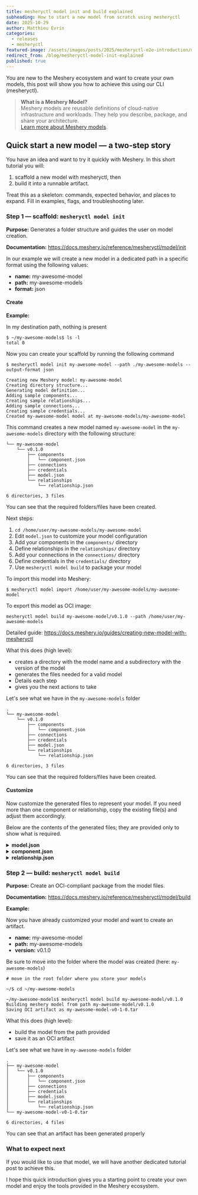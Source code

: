 ```yaml
---
title: mesheryctl model init and build explained
subheading: How to start a new model from scratch using mesheryctl
date: 2025-10-29
author: Matthieu Evrin
categories:
  - releases
  - mesheryctl
featured-image: /assets/images/posts/2025/mesheryctl-e2e-introduction/mesheryctl-model-cmds.png
redirect_from: /blog/mesheryctl-model-init-explained
published: true
---
```


You are new to the Meshery ecosystem and want to create your own models, this post will show you how to achieve this using our CLI (mesheryctl).

> **What is a Meshery Model?**  
> Meshery models are reusable definitions of cloud-native infrastructure and workloads. They help you describe, package, and share your architecture.  
> [Learn more about Meshery models](https://docs.meshery.io/concepts/logical/models).

## Quick start a new model — a two‑step story

You have an idea and want to try it quickly with Meshery. In this short tutorial you will:

1. scaffold a new model with mesheryctl, then
2. build it into a runnable artifact.

Treat this as a skeleton: commands, expected behavior, and places to expand. Fill in examples, flags, and troubleshooting later.

### Step 1 — scaffold: `mesheryctl model init`

**Purpose:** Generates a folder structure and guides the user on model creation.

**Documentation:** <https://docs.meshery.io/reference/mesheryctl/model/init>

In our example we will create a new model in a dedicated path in a specific format using the following values:

- **name:** my-awesome-model
- **path:** my-awesome-models
- **format:** json

#### Create

**Example:**

In my destination path, nothing is present

```shell
$ ~/my-awesome-models$ ls -l
total 0
```

Now you can create your scaffold by running the following command

```shell
$ mesheryctl model init my-awesome-model --path ./my-awesome-models --output-format json

Creating new Meshery model: my-awesome-model
Creating directory structure...
Generating model definition...
Adding sample components...
Creating sample relationships...
Adding sample connections...
Creating sample credentials...
Created my-awesome-model model at my-awesome-models/my-awesome-model
```
This command creates a new model named `my-awesome-model` in the `my-awesome-models` directory with the following structure:

```my-awesome-models/
└── my-awesome-model
    └── v0.1.0
        ├── components
        │   └── component.json
        ├── connections
        ├── credentials
        ├── model.json
        └── relationships
            └── relationship.json

6 directories, 3 files
```

You can see that the required folders/files have been created.

Next steps:

1. `cd /home/user/my-awesome-models/my-awesome-model`
2. Edit `model.json` to customize your model configuration
3. Add your components in the `components/` directory
4. Define relationships in the `relationships/` directory
5. Add your connections in the `connections/` directory
6. Define credentials in the `credentials/` directory
7. Use `mesheryctl model build` to package your model

To import this model into Meshery:

```shell
$ mesheryctl model import /home/user/my-awesome-models/my-awesome-model
```

To export this model as OCI image:

```shell
mesheryctl model build my-awesome-model/v0.1.0 --path /home/user/my-awesome-models
```

Detailed guide: <https://docs.meshery.io/guides/creating-new-model-with-mesheryctl>

What this does (high level):

- creates a directory with the model name and a subdirectory with the version of the model
- generates the files needed for a valid model
- Details each step
- gives you the next actions to take

Let's see what we have in the `my-awesome-models` folder

```shell
.
└── my-awesome-model
    └── v0.1.0
        ├── components
        │   └── component.json
        ├── connections
        ├── credentials
        ├── model.json
        └── relationships
            └── relationship.json

6 directories, 3 files
```

You can see that the required folders/files have been created.

#### Customize

Now customize the generated files to represent your model. If you need more than one component or relationship, copy the existing file(s) and adjust them accordingly.

Below are the contents of the generated files; they are provided only to show what is required.

<details><summary><b>model.json</b></summary>

<div class="highlight">
  <pre class="highlight">
  <code json>
{
  "id": "00000000-0000-0000-0000-000000000000",
  "schemaVersion": "models.meshery.io/v1beta1",
  "version": "v0.0.1",
  "name": "untitled-model",
  "displayName": "Untitled Model",
  "description": "A new Meshery model.",
  "status": "enabled",
  "registrant": {
    "id": "00000000-0000-0000-0000-000000000000",
    "name": "",
    "credential_id": "00000000-0000-0000-0000-000000000000",
    "type": "",
    "sub_type": "",
    "kind": "artifacthub",
    "status": "",
    "user_id": "00000000-0000-0000-0000-000000000000",
    "created_at": "0001-01-01T00:00:00Z",
    "updated_at": "0001-01-01T00:00:00Z",
    "deleted_at": null,
    "schemaVersion": "connections.meshery.io/v1beta1",
    "environments": [
      {
        "id": "00000000-0000-0000-0000-000000000000",
        "name": "",
        "description": "",
        "organization_id": "00000000-0000-0000-0000-000000000000",
        "owner": "00000000-0000-0000-0000-000000000000",
        "created_at": "0001-01-01T00:00:00Z",
        "updated_at": "0001-01-01T00:00:00Z",
        "deleted_at": null,
        "schemaVersion": "environments.meshery.io/v1beta1"
      }
    ]
  },
  "metadata": {
    "capabilities": [],
    "primaryColor": "#00b39f",
    "secondaryColor": "#00D3A9",
    "svgWhite": "<svg width=\"32\" height=\"32\" viewBox=\"0 0 32 32\" fill=\"none\" xmlns=\"<http://www.w3.org/2000/svg\">><path d=\"M16.405 8.732v6.57l5.694-3.297-5.694-3.273Zm0 7.942v6.602l5.747-3.285-5.747-3.317Z\" fill=\"#fff\"/><path d=\"M15.586 15.256v-6.47l-5.622 3.225 5.622 3.245ZM4.307 23.252a13.809 13.809 0 0 0 4.362 4.39v-6.914l-4.362 2.524Zm11.279-.008v-6.52L9.95 19.985l5.636 3.258Z\" fill=\"#fff\" fill-opacity=\".8\"/><path d=\"m9.49 27.23 5.707-3.263-5.707-3.3v6.563Z\" fill=\"#fff\"/><path d=\"M22.54 27.265v-6.553l-5.699 3.259 5.7 3.294Zm5.58-4.773a13.697 13.697 0 0 0 1.612-5.895l-5.934 3.397 4.323 2.498Z\" fill=\"#fff\" fill-opacity=\".8\"/><path d=\"m23.362 19.298 5.728-3.276-5.728-3.291v6.567Z\" fill=\"#fff\"/><path d=\"M22.541 11.315V4.8l-5.673 3.253 5.673 3.262Zm0 7.955v-6.574l-5.685 3.292 5.685 3.281Z\" fill=\"#fff\" fill-opacity=\".8\"/><path d=\"M9.49 12.684v6.622l5.728-3.316-5.728-3.306Z\" fill=\"#fff\"/><path d=\"M15.586 2.25a13.69 13.69 0 0 0-6.037 1.595l6.037 3.463V2.25Z\" fill=\"#fff\" fill-opacity=\".8\"/><path d=\"M9.49 4.756v6.583l5.732-3.288L9.49 4.756Z\" fill=\"#fff\"/><path d=\"M8.669 4.356a13.83 13.83 0 0 0-4.362 4.39l4.362 2.518V4.356Z\" fill=\"#fff\" fill-opacity=\".8\"/><path d=\"M22.504 3.88a13.695 13.695 0 0 0-6.099-1.63v5.123l6.1-3.493ZM2.25 16.483c.071 2.12.634 4.196 1.644 6.062l4.418-2.559-6.062-3.503Zm1.644-7.028a13.68 13.68 0 0 0-1.644 6.036l6.068-3.482-4.424-2.554Z\" fill=\"#fff\"/><path d=\"M9.539 28.147a13.673 13.673 0 0 0 6.047 1.603v-5.062L9.54 28.147Z\" fill=\"#fff\" fill-opacity=\".8\"/><path d=\"M27.697 8.768a13.83 13.83 0 0 0-4.335-4.383v6.889l4.335-2.506ZM23.362 27.62a13.851 13.851 0 0 0 4.351-4.417l-4.351-2.514v6.93Z\" fill=\"#fff\"/><path d=\"M29.75 15.452a13.659 13.659 0 0 0-1.63-5.979l-4.381 2.53 6.011 3.45Z\" fill=\"#fff\" fill-opacity=\".8\"/><path d=\"M16.405 29.75a13.673 13.673 0 0 0 6.036-1.595l-6.036-3.498v5.093Z\" fill=\"#fff\"/><path d=\"M8.669 19.247v-6.494L3.03 15.986l5.639 3.261Z\" fill=\"#fff\" fill-opacity=\".8\"/></svg>",
    "svgColor": "<svg xmlns=\"<http://www.w3.org/2000/svg\>" id=\"Layer_1\" data-name=\"Layer 1\" viewBox=\"0 0 134.95 135.02\"><defs><style>.cls-1{fill:#00d3a9}.cls-2{fill:#00b39f}</style></defs><title>meshery-logo-light</title><polygon points=\"69.49 31.82 69.49 64.07 97.44 47.89 69.49 31.82\" class=\"cls-1\"/><polygon points=\"69.49 70.81 69.49 103.22 97.7 87.09 69.49 70.81\" class=\"cls-1\"/><polygon points=\"65.47 63.85 65.47 32.09 37.87 47.92 65.47 63.85\" class=\"cls-2\"/><path d=\"M10.1,103.1a67.79,67.79,0,0,0,21.41,21.55V90.71Z\" class=\"cls-2\"/><polygon points=\"65.47 103.06 65.47 71.05 37.8 87.07 65.47 103.06\" class=\"cls-2\"/><polygon points=\"35.54 122.63 63.56 106.61 35.54 90.41 35.54 122.63\" class=\"cls-1\"/><polygon points=\"99.61 122.8 99.61 90.63 71.63 106.63 99.61 122.8\" class=\"cls-2\"/><path d=\"M127,99.37a67.22,67.22,0,0,0,7.91-28.94L105.78,87.11Z\" class=\"cls-2\"/><polygon points=\"103.64 83.69 131.76 67.61 103.64 51.45 103.64 83.69\" class=\"cls-1\"/><polygon points=\"99.61 44.5 99.61 12.52 71.76 28.49 99.61 44.5\" class=\"cls-2\"/><polygon points=\"99.61 83.55 99.61 51.28 71.7 67.44 99.61 83.55\" class=\"cls-2\"/><polygon points=\"67.48 135.02 67.49 135.02 67.48 135.02 67.48 135.02\" class=\"cls-2\"/><polygon points=\"35.54 51.22 35.54 83.73 63.66 67.45 35.54 51.22\" class=\"cls-1\"/><path d=\"M65.47,0A67.2,67.2,0,0,0,35.83,7.83l29.64,17Z\" class=\"cls-2\"/><polygon points=\"35.54 12.3 35.54 44.62 63.68 28.48 35.54 12.3\" class=\"cls-1\"/><path d=\"M31.51,10.34A67.89,67.89,0,0,0,10.1,31.89L31.51,44.25Z\" class=\"cls-2\"/><path d=\"M99.43,8A67.23,67.23,0,0,0,69.49,0V25.15Z\" class=\"cls-1\"/><path d=\"M0,69.87A67.27,67.27,0,0,0,8.07,99.63L29.76,87.07Z\" class=\"cls-1\"/><path d=\"M8.07,35.37A67.16,67.16,0,0,0,0,65L29.79,47.91Z\" class=\"cls-1\"/><path d=\"M35.78,127.13A67.13,67.13,0,0,0,65.47,135V110.15Z\" class=\"cls-2\"/><path d=\"M124.92,32a67.9,67.9,0,0,0-21.28-21.52V44.3Z\" class=\"cls-1\"/><path d=\"M103.64,124.54A68,68,0,0,0,125,102.86L103.64,90.52Z\" class=\"cls-1\"/><path d=\"M135,64.81a67.06,67.06,0,0,0-8-29.35L105.49,47.88Z\" class=\"cls-2\"/><path d=\"M69.49,135a67.12,67.12,0,0,0,29.63-7.83L69.49,110Z\" class=\"cls-1\"/><polygon points=\"31.51 83.44 31.51 51.56 3.83 67.43 31.51 83.44\" class=\"cls-2\"/></svg>",
    "svgComplete": "",
    "shape": "circle",
    "isAnnotation": false
  },
  "registrantId": "00000000-0000-0000-0000-000000000000",
  "categoryId": "00000000-0000-0000-0000-000000000000",
  "category": {
    "id": "00000000-0000-0000-0000-000000000000",
    "name": "Uncategorized"
  },
  "subCategory": "Uncategorized",
  "model": {
    "version": "v0.0.1"
  },
  "componentsCount": 0,
  "relationshipsCount": 0
}

  </code>
  </pre>
</div>

</details>

<details><summary><b>component.json</b></summary>

<div class="highlight">
  <pre class="highlight">
  <code json>
  {
    "id": "00000000-0000-0000-0000-000000000000",
    "schemaVersion": "components.meshery.io/v1beta1",
    "version": "v0.0.1",
    "displayName": "Untitled Component",
    "description": "A new Meshery Component.",
    "format": "JSON",
    "model": {
      "id": "00000000-0000-0000-0000-000000000000",
      "schemaVersion": "models.meshery.io/v1beta1",
      "version": "v0.0.1",
      "name": "untitled-model",
      "displayName": "Untitled Model",
      "description": "A new Meshery model.",
      "status": "enabled",
      ...
    },
    ...
  }
{
  "id": "00000000-0000-0000-0000-000000000000",
  "schemaVersion": "components.meshery.io/v1beta1",
  "version": "v0.0.1",
  "displayName": "Untitled Component",
  "description": "A new Meshery Component.",
  "format": "JSON",
  "model": {
    "id": "00000000-0000-0000-0000-000000000000",
    "schemaVersion": "models.meshery.io/v1beta1",
    "version": "v0.0.1",
    "name": "untitled-model",
    "displayName": "Untitled Model",
    "description": "A new Meshery model.",
    "status": "enabled",
    "registrant": {
      "id": "00000000-0000-0000-0000-000000000000",
      "name": "",
      "credential_id": "00000000-0000-0000-0000-000000000000",
      "type": "",
      "sub_type": "",
      "kind": "artifacthub",
      "status": "",
      "user_id": "00000000-0000-0000-0000-000000000000",
      "created_at": "0001-01-01T00:00:00Z",
      "updated_at": "0001-01-01T00:00:00Z",
      "deleted_at": null,
      "schemaVersion": "connections.meshery.io/v1beta1",
      "environments": [
        {
          "id": "00000000-0000-0000-0000-000000000000",
          "name": "",
          "description": "",
          "organization_id": "00000000-0000-0000-0000-000000000000",
          "owner": "00000000-0000-0000-0000-000000000000",
          "created_at": "0001-01-01T00:00:00Z",
          "updated_at": "0001-01-01T00:00:00Z",
          "deleted_at": null,
          "schemaVersion": "environments.meshery.io/v1beta1"
        }
      ]
    },
    "metadata": {
      "capabilities": [],
      "primaryColor": "#00b39f",
      "secondaryColor": "#00D3A9",
      "svgWhite": "<svg width=\"32\" height=\"32\" viewBox=\"0 0 32 32\" fill=\"none\" xmlns=\"<http://www.w3.org/2000/svg\">><path d=\"M16.405 8.732v6.57l5.694-3.297-5.694-3.273Zm0 7.942v6.602l5.747-3.285-5.747-3.317Z\" fill=\"#fff\"/><path d=\"M15.586 15.256v-6.47l-5.622 3.225 5.622 3.245ZM4.307 23.252a13.809 13.809 0 0 0 4.362 4.39v-6.914l-4.362 2.524Zm11.279-.008v-6.52L9.95 19.985l5.636 3.258Z\" fill=\"#fff\" fill-opacity=\".8\"/><path d=\"m9.49 27.23 5.707-3.263-5.707-3.3v6.563Z\" fill=\"#fff\"/><path d=\"M22.54 27.265v-6.553l-5.699 3.259 5.7 3.294Zm5.58-4.773a13.697 13.697 0 0 0 1.612-5.895l-5.934 3.397 4.323 2.498Z\" fill=\"#fff\" fill-opacity=\".8\"/><path d=\"m23.362 19.298 5.728-3.276-5.728-3.291v6.567Z\" fill=\"#fff\"/><path d=\"M22.541 11.315V4.8l-5.673 3.253 5.673 3.262Zm0 7.955v-6.574l-5.685 3.292 5.685 3.281Z\" fill=\"#fff\" fill-opacity=\".8\"/><path d=\"M9.49 12.684v6.622l5.728-3.316-5.728-3.306Z\" fill=\"#fff\"/><path d=\"M15.586 2.25a13.69 13.69 0 0 0-6.037 1.595l6.037 3.463V2.25Z\" fill=\"#fff\" fill-opacity=\".8\"/><path d=\"M9.49 4.756v6.583l5.732-3.288L9.49 4.756Z\" fill=\"#fff\"/><path d=\"M8.669 4.356a13.83 13.83 0 0 0-4.362 4.39l4.362 2.518V4.356Z\" fill=\"#fff\" fill-opacity=\".8\"/><path d=\"M22.504 3.88a13.695 13.695 0 0 0-6.099-1.63v5.123l6.1-3.493ZM2.25 16.483c.071 2.12.634 4.196 1.644 6.062l4.418-2.559-6.062-3.503Zm1.644-7.028a13.68 13.68 0 0 0-1.644 6.036l6.068-3.482-4.424-2.554Z\" fill=\"#fff\"/><path d=\"M9.539 28.147a13.673 13.673 0 0 0 6.047 1.603v-5.062L9.54 28.147Z\" fill=\"#fff\" fill-opacity=\".8\"/><path d=\"M27.697 8.768a13.83 13.83 0 0 0-4.335-4.383v6.889l4.335-2.506ZM23.362 27.62a13.851 13.851 0 0 0 4.351-4.417l-4.351-2.514v6.93Z\" fill=\"#fff\"/><path d=\"M29.75 15.452a13.659 13.659 0 0 0-1.63-5.979l-4.381 2.53 6.011 3.45Z\" fill=\"#fff\" fill-opacity=\".8\"/><path d=\"M16.405 29.75a13.673 13.673 0 0 0 6.036-1.595l-6.036-3.498v5.093Z\" fill=\"#fff\"/><path d=\"M8.669 19.247v-6.494L3.03 15.986l5.639 3.261Z\" fill=\"#fff\" fill-opacity=\".8\"/></svg>",
      "svgColor": "<svg xmlns=\"<http://www.w3.org/2000/svg\>" id=\"Layer_1\" data-name=\"Layer 1\" viewBox=\"0 0 134.95 135.02\"><defs><style>.cls-1{fill:#00d3a9}.cls-2{fill:#00b39f}</style></defs><title>meshery-logo-light</title><polygon points=\"69.49 31.82 69.49 64.07 97.44 47.89 69.49 31.82\" class=\"cls-1\"/><polygon points=\"69.49 70.81 69.49 103.22 97.7 87.09 69.49 70.81\" class=\"cls-1\"/><polygon points=\"65.47 63.85 65.47 32.09 37.87 47.92 65.47 63.85\" class=\"cls-2\"/><path d=\"M10.1,103.1a67.79,67.79,0,0,0,21.41,21.55V90.71Z\" class=\"cls-2\"/><polygon points=\"65.47 103.06 65.47 71.05 37.8 87.07 65.47 103.06\" class=\"cls-2\"/><polygon points=\"35.54 122.63 63.56 106.61 35.54 90.41 35.54 122.63\" class=\"cls-1\"/><polygon points=\"99.61 122.8 99.61 90.63 71.63 106.63 99.61 122.8\" class=\"cls-2\"/><path d=\"M127,99.37a67.22,67.22,0,0,0,7.91-28.94L105.78,87.11Z\" class=\"cls-2\"/><polygon points=\"103.64 83.69 131.76 67.61 103.64 51.45 103.64 83.69\" class=\"cls-1\"/><polygon points=\"99.61 44.5 99.61 12.52 71.76 28.49 99.61 44.5\" class=\"cls-2\"/><polygon points=\"99.61 83.55 99.61 51.28 71.7 67.44 99.61 83.55\" class=\"cls-2\"/><polygon points=\"67.48 135.02 67.49 135.02 67.48 135.02 67.48 135.02\" class=\"cls-2\"/><polygon points=\"35.54 51.22 35.54 83.73 63.66 67.45 35.54 51.22\" class=\"cls-1\"/><path d=\"M65.47,0A67.2,67.2,0,0,0,35.83,7.83l29.64,17Z\" class=\"cls-2\"/><polygon points=\"35.54 12.3 35.54 44.62 63.68 28.48 35.54 12.3\" class=\"cls-1\"/><path d=\"M31.51,10.34A67.89,67.89,0,0,0,10.1,31.89L31.51,44.25Z\" class=\"cls-2\"/><path d=\"M99.43,8A67.23,67.23,0,0,0,69.49,0V25.15Z\" class=\"cls-1\"/><path d=\"M0,69.87A67.27,67.27,0,0,0,8.07,99.63L29.76,87.07Z\" class=\"cls-1\"/><path d=\"M8.07,35.37A67.16,67.16,0,0,0,0,65L29.79,47.91Z\" class=\"cls-1\"/><path d=\"M35.78,127.13A67.13,67.13,0,0,0,65.47,135V110.15Z\" class=\"cls-2\"/><path d=\"M124.92,32a67.9,67.9,0,0,0-21.28-21.52V44.3Z\" class=\"cls-1\"/><path d=\"M103.64,124.54A68,68,0,0,0,125,102.86L103.64,90.52Z\" class=\"cls-1\"/><path d=\"M135,64.81a67.06,67.06,0,0,0-8-29.35L105.49,47.88Z\" class=\"cls-2\"/><path d=\"M69.49,135a67.12,67.12,0,0,0,29.63-7.83L69.49,110Z\" class=\"cls-1\"/><polygon points=\"31.51 83.44 31.51 51.56 3.83 67.43 31.51 83.44\" class=\"cls-2\"/></svg>",
      "svgComplete": "",
      "shape": "circle",
      "isAnnotation": false
    },
    "registrantId": "00000000-0000-0000-0000-000000000000",
    "categoryId": "00000000-0000-0000-0000-000000000000",
    "category": {
      "id": "00000000-0000-0000-0000-000000000000",
      "name": "Uncategorized"
    },
    "subCategory": "Uncategorized",
    "model": {
      "version": "v0.0.1"
    },
    "componentsCount": 0,
    "relationshipsCount": 0
  },
  "registrant": {},
  "metadata": {
    "genealogy": "",
    "configurationUISchema": "",
    "isAnnotation": false
  },
  "category": {},
  "modelId": "00000000-0000-0000-0000-000000000000",
  "styles": {
    "primaryColor": "",
    "secondaryColor": "",
    "svgWhite": "",
    "svgColor": "",
    "svgComplete": "",
    "color": "",
    "font-family": "",
    "font-size": "",
    "font-style": "",
    "font-weight": "",
    "text-transform": "",
    "label": "",
    "shape": "",
    "position": {},
    "body-text": "",
    "body-text-wrap": "",
    "body-text-max-width": "",
    "body-text-background-color": "",
    "body-text-color": "",
    "body-text-font-weight": "",
    "body-text-horizontal-align": "",
    "body-text-decoration": "",
    "body-text-vertical-align": "",
    "background-image": "",
    "background-color": "",
    "background-position-x": "",
    "background-position-y": "",
    "background-offset-x": "",
    "background-offset-y": "",
    "background-fit": "",
    "background-clip": "",
    "background-width-relative-to": "",
    "background-height-relative-to": "",
    "border-style": "",
    "border-color": "",
    "text-halign": "",
    "text-valign": "",
    "ghost": "no",
    "active-bg-color": "",
    "active-bg-opacity": "",
    "active-bg-size": "",
    "selection-box-color": "",
    "outside-texture-bg-color": "",
    "shape-polygon-points": "",
    "menu-background-color": "",
    "menu-forground-color": ""
  },
  "animation": {},
  "position": {},
  "capabilities": [
    {
      "schemaVersion": "capability.meshery.io/v1alpha1",
      "version": "0.7.0",
      "displayName": "Performance Test",
      "description": "Initiate a performance test. Meshery will execute the load generation, collect metrics, and present the results.",
      "kind": "action",
      "type": "operator",
      "subType": "perf-test",
      "key": "",
      "entityState": [
        "instance"
      ],
      "status": "enabled",
      "metadata": null
    },
    {
      "schemaVersion": "capability.meshery.io/v1alpha1",
      "version": "0.7.0",
      "displayName": "Workload Configuration",
      "description": "Configure the workload specific setting of a component",
      "kind": "mutate",
      "type": "configuration",
      "subType": "config",
      "key": "",
      "entityState": [
        "declaration"
      ],
      "status": "enabled",
      "metadata": null
    },
    {
      "schemaVersion": "capability.meshery.io/v1alpha1",
      "version": "0.7.0",
      "displayName": "Labels and Annotations Configuration",
      "description": "Configure Labels And Annotations for  the component ",
      "kind": "mutate",
      "type": "configuration",
      "subType": "labels-and-annotations",
      "key": "",
      "entityState": [
        "declaration"
      ],
      "status": "enabled",
      "metadata": null
    },
    {
      "schemaVersion": "capability.meshery.io/v1alpha1",
      "version": "0.7.0",
      "displayName": "Relationships",
      "description": "View relationships for the component",
      "kind": "view",
      "type": "configuration",
      "subType": "relationship",
      "key": "",
      "entityState": [
        "declaration",
        "instance"
      ],
      "status": "enabled",
      "metadata": null
    },
    {
      "schemaVersion": "capability.meshery.io/v1alpha1",
      "version": "0.7.0",
      "displayName": "Json Schema",
      "description": "View Component Definition ",
      "kind": "view",
      "type": "configuration",
      "subType": "definition",
      "key": "",
      "entityState": [
        "declaration",
        "instance"
      ],
      "status": "enabled",
      "metadata": null
    },
    {
      "schemaVersion": "capability.meshery.io/v1alpha1",
      "version": "0.7.0",
      "displayName": "Styling",
      "description": "Configure the visual styles for the component",
      "kind": "mutate",
      "type": "style",
      "subType": "",
      "key": "",
      "entityState": [
        "declaration"
      ],
      "status": "enabled",
      "metadata": null
    },
    {
      "schemaVersion": "capability.meshery.io/v1alpha1",
      "version": "0.7.0",
      "displayName": "Change Shape",
      "description": "Change the shape of the component",
      "kind": "mutate",
      "type": "style",
      "subType": "shape",
      "key": "",
      "entityState": [
        "declaration"
      ],
      "status": "enabled",
      "metadata": null
    },
    {
      "schemaVersion": "capability.meshery.io/v1alpha1",
      "version": "0.7.0",
      "displayName": "Compound Drag And Drop",
      "description": "Drag and Drop a component into a parent component in graph view",
      "kind": "interaction",
      "type": "graph",
      "subType": "compoundDnd",
      "key": "",
      "entityState": [
        "declaration"
      ],
      "status": "enabled",
      "metadata": null
    }
  ],
  "status": "enabled",
  "instanceDetails": {},
  "configuration": {},
  "component": {
    "version": "",
    "kind": "",
    "schema": ""
  }
}

  </code>
  </pre>
</div>
  
</details>

<details><summary><b>relationship.json</b></summary>
<div class="highlight">
  <pre class="highlight">
  <code json>

{
  "id": "00000000-0000-0000-0000-000000000000",
  "schemaVersion": "relationships.meshery.io/v1alpha3",
  "version": "v0.0.1",
  "model": {
    "id": "00000000-0000-0000-0000-000000000000",
    "schemaVersion": "models.meshery.io/v1beta1",
    "version": "v0.0.1",
    "name": "untitled-model",
    "displayName": "Untitled Model",
    "description": "A new Meshery model.",
    "status": "enabled",
    "registrant": {
      "id": "00000000-0000-0000-0000-000000000000",
      "name": "",
      "credential_id": "00000000-0000-0000-0000-000000000000",
      "type": "",
      "sub_type": "",
      "kind": "artifacthub",
      "status": "",
      "user_id": "00000000-0000-0000-0000-000000000000",
      "created_at": "0001-01-01T00:00:00Z",
      "updated_at": "0001-01-01T00:00:00Z",
      "deleted_at": null,
      "schemaVersion": "connections.meshery.io/v1beta1",
      "environments": [
        {
          "id": "00000000-0000-0000-0000-000000000000",
          "name": "",
          "description": "",
          "organization_id": "00000000-0000-0000-0000-000000000000",
          "owner": "00000000-0000-0000-0000-000000000000",
          "created_at": "0001-01-01T00:00:00Z",
          "updated_at": "0001-01-01T00:00:00Z",
          "deleted_at": null,
          "schemaVersion": "environments.meshery.io/v1beta1"
        }
      ]
    },
    "metadata": {
      "capabilities": [],
      "primaryColor": "#00b39f",
      "secondaryColor": "#00D3A9",
      "svgWhite": "<svg width=\"32\" height=\"32\" viewBox=\"0 0 32 32\" fill=\"none\" xmlns=\"<http://www.w3.org/2000/svg\">><path d=\"M16.405 8.732v6.57l5.694-3.297-5.694-3.273Zm0 7.942v6.602l5.747-3.285-5.747-3.317Z\" fill=\"#fff\"/><path d=\"M15.586 15.256v-6.47l-5.622 3.225 5.622 3.245ZM4.307 23.252a13.809 13.809 0 0 0 4.362 4.39v-6.914l-4.362 2.524Zm11.279-.008v-6.52L9.95 19.985l5.636 3.258Z\" fill=\"#fff\" fill-opacity=\".8\"/><path d=\"m9.49 27.23 5.707-3.263-5.707-3.3v6.563Z\" fill=\"#fff\"/><path d=\"M22.54 27.265v-6.553l-5.699 3.259 5.7 3.294Zm5.58-4.773a13.697 13.697 0 0 0 1.612-5.895l-5.934 3.397 4.323 2.498Z\" fill=\"#fff\" fill-opacity=\".8\"/><path d=\"m23.362 19.298 5.728-3.276-5.728-3.291v6.567Z\" fill=\"#fff\"/><path d=\"M22.541 11.315V4.8l-5.673 3.253 5.673 3.262Zm0 7.955v-6.574l-5.685 3.292 5.685 3.281Z\" fill=\"#fff\" fill-opacity=\".8\"/><path d=\"M9.49 12.684v6.622l5.728-3.316-5.728-3.306Z\" fill=\"#fff\"/><path d=\"M15.586 2.25a13.69 13.69 0 0 0-6.037 1.595l6.037 3.463V2.25Z\" fill=\"#fff\" fill-opacity=\".8\"/><path d=\"M9.49 4.756v6.583l5.732-3.288L9.49 4.756Z\" fill=\"#fff\"/><path d=\"M8.669 4.356a13.83 13.83 0 0 0-4.362 4.39l4.362 2.518V4.356Z\" fill=\"#fff\" fill-opacity=\".8\"/><path d=\"M22.504 3.88a13.695 13.695 0 0 0-6.099-1.63v5.123l6.1-3.493ZM2.25 16.483c.071 2.12.634 4.196 1.644 6.062l4.418-2.559-6.062-3.503Zm1.644-7.028a13.68 13.68 0 0 0-1.644 6.036l6.068-3.482-4.424-2.554Z\" fill=\"#fff\"/><path d=\"M9.539 28.147a13.673 13.673 0 0 0 6.047 1.603v-5.062L9.54 28.147Z\" fill=\"#fff\" fill-opacity=\".8\"/><path d=\"M27.697 8.768a13.83 13.83 0 0 0-4.335-4.383v6.889l4.335-2.506ZM23.362 27.62a13.851 13.851 0 0 0 4.351-4.417l-4.351-2.514v6.93Z\" fill=\"#fff\"/><path d=\"M29.75 15.452a13.659 13.659 0 0 0-1.63-5.979l-4.381 2.53 6.011 3.45Z\" fill=\"#fff\" fill-opacity=\".8\"/><path d=\"M16.405 29.75a13.673 13.673 0 0 0 6.036-1.595l-6.036-3.498v5.093Z\" fill=\"#fff\"/><path d=\"M8.669 19.247v-6.494L3.03 15.986l5.639 3.261Z\" fill=\"#fff\" fill-opacity=\".8\"/></svg>",
      "svgColor": "<svg xmlns=\"<http://www.w3.org/2000/svg\>" id=\"Layer_1\" data-name=\"Layer 1\" viewBox=\"0 0 134.95 135.02\"><defs><style>.cls-1{fill:#00d3a9}.cls-2{fill:#00b39f}</style></defs><title>meshery-logo-light</title><polygon points=\"69.49 31.82 69.49 64.07 97.44 47.89 69.49 31.82\" class=\"cls-1\"/><polygon points=\"69.49 70.81 69.49 103.22 97.7 87.09 69.49 70.81\" class=\"cls-1\"/><polygon points=\"65.47 63.85 65.47 32.09 37.87 47.92 65.47 63.85\" class=\"cls-2\"/><path d=\"M10.1,103.1a67.79,67.79,0,0,0,21.41,21.55V90.71Z\" class=\"cls-2\"/><polygon points=\"65.47 103.06 65.47 71.05 37.8 87.07 65.47 103.06\" class=\"cls-2\"/><polygon points=\"35.54 122.63 63.56 106.61 35.54 90.41 35.54 122.63\" class=\"cls-1\"/><polygon points=\"99.61 122.8 99.61 90.63 71.63 106.63 99.61 122.8\" class=\"cls-2\"/><path d=\"M127,99.37a67.22,67.22,0,0,0,7.91-28.94L105.78,87.11Z\" class=\"cls-2\"/><polygon points=\"103.64 83.69 131.76 67.61 103.64 51.45 103.64 83.69\" class=\"cls-1\"/><polygon points=\"99.61 44.5 99.61 12.52 71.76 28.49 99.61 44.5\" class=\"cls-2\"/><polygon points=\"99.61 83.55 99.61 51.28 71.7 67.44 99.61 83.55\" class=\"cls-2\"/><polygon points=\"67.48 135.02 67.49 135.02 67.48 135.02 67.48 135.02\" class=\"cls-2\"/><polygon points=\"35.54 51.22 35.54 83.73 63.66 67.45 35.54 51.22\" class=\"cls-1\"/><path d=\"M65.47,0A67.2,67.2,0,0,0,35.83,7.83l29.64,17Z\" class=\"cls-2\"/><polygon points=\"35.54 12.3 35.54 44.62 63.68 28.48 35.54 12.3\" class=\"cls-1\"/><path d=\"M31.51,10.34A67.89,67.89,0,0,0,10.1,31.89L31.51,44.25Z\" class=\"cls-2\"/><path d=\"M99.43,8A67.23,67.23,0,0,0,69.49,0V25.15Z\" class=\"cls-1\"/><path d=\"M0,69.87A67.27,67.27,0,0,0,8.07,99.63L29.76,87.07Z\" class=\"cls-1\"/><path d=\"M8.07,35.37A67.16,67.16,0,0,0,0,65L29.79,47.91Z\" class=\"cls-1\"/><path d=\"M35.78,127.13A67.13,67.13,0,0,0,65.47,135V110.15Z\" class=\"cls-2\"/><path d=\"M124.92,32a67.9,67.9,0,0,0-21.28-21.52V44.3Z\" class=\"cls-1\"/><path d=\"M103.64,124.54A68,68,0,0,0,125,102.86L103.64,90.52Z\" class=\"cls-1\"/><path d=\"M135,64.81a67.06,67.06,0,0,0-8-29.35L105.49,47.88Z\" class=\"cls-2\"/><path d=\"M69.49,135a67.12,67.12,0,0,0,29.63-7.83L69.49,110Z\" class=\"cls-1\"/><polygon points=\"31.51 83.44 31.51 51.56 3.83 67.43 31.51 83.44\" class=\"cls-2\"/></svg>",
      "svgComplete": "",
      "shape": "circle",
      "isAnnotation": false
    },
    "registrantId": "00000000-0000-0000-0000-000000000000",
    "categoryId": "00000000-0000-0000-0000-000000000000",
    "category": {
      "id": "00000000-0000-0000-0000-000000000000",
      "name": "Uncategorized"
    },
    "subCategory": "Uncategorized",
    "model": {
      "version": "v0.0.1"
    },
    "componentsCount": 0,
    "relationshipsCount": 0
  },
  "metadata": {},
  "kind": "hierarchical",
  "subType": "inventory",
  "type": "parent",
  "status": "enabled",
  "evaluationQuery": "",
  "capabilities": [],
  "selectors": []
}
  </code>
  </pre>
</div>
</details>

### Step 2 — build: `mesheryctl model build`

**Purpose:** Create an OCI-compliant package from the model files.

**Documentation:** <https://docs.meshery.io/reference/mesheryctl/model/build>

**Example:**

Now you have already customized your model and want to create an artifact.

- **name:** my-awesome-model
- **path:** my-awesome-models
- **version:** v0.1.0

Be sure to move into the folder where the model was created (here: `my-awesome-models`)

```shell
# move in the root folder where you store your models

~/$ cd ~/my-awesome-models

~/my-awesome-models$ mesheryctl model build my-awesome-model/v0.1.0
Building meshery model from path my-awesome-model/v0.1.0
Saving OCI artifact as my-awesome-model-v0-1-0.tar
```

What this does (high level):

- build the model from the path provided
- save it as an OCI artifact

Let's see what we have in `my-awesome-models` folder

```shell
.
├── my-awesome-model
│   └── v0.1.0
│       ├── components
│       │   └── component.json
│       ├── connections
│       ├── credentials
│       ├── model.json
│       └── relationships
│           └── relationship.json
└── my-awesome-model-v0-1-0.tar

6 directories, 4 files
```

You can see that an artifact has been generated properly

### What to expect next

If you would like to use that model, we will have another dedicated tutorial post to achieve this.

I hope this quick introduction gives you a starting point to create your own model and enjoy the tools provided in the Meshery ecosystem.

